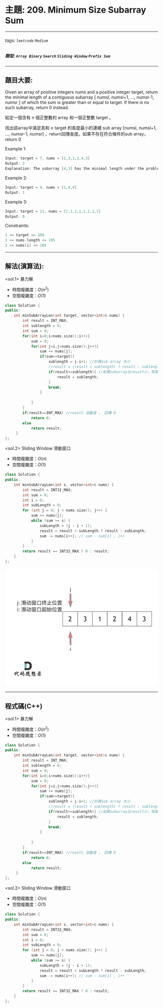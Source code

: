 # 主題: 209. Minimum Size Subarray Sum
---
###### tags: `leetcode` `Medium`
##### 類型: `Array Binary` `Search` `Sliding Window` `Prefix Sum`


---
## 題目大要:
Given an array of positive integers nums and a positive integer target, return the minimal length of a contiguous subarray [ numsl, numsl+1, ..., numsr-1, numsr ] of which the sum is greater than or equal to target. If there is no such subarray, return 0 instead.

給定一個含有 n 個正整數的 array 和一個正整數 target 。

找出該array中滿足其和 ≥ target 的長度最小的連續 sub array [numsl, numsl+1, ..., numsr-1, numsr] ，return回傳長度。如果不存在符合條件的sub array，return 0


Example 1:
```C++
Input: target = 7, nums = [2,3,1,2,4,3]
Output: 2
Explanation: The subarray [4,3] has the minimal length under the problem constraint.
```
Example 2:
```C++
Input: target = 4, nums = [1,4,4]
Output: 1
```
Example 3:
```C++
Input: target = 11, nums = [1,1,1,1,1,1,1,1]
Output: 0
```

Constraints:
```C++
1 <= target <= 109
1 <= nums.length <= 105
1 <= nums[i] <= 105
```

---
## 解法(演算法):

<sol.1> 暴力解
* 時間複雜度：$O(n^2)$
* 空間複雜度：$O(1)$

```C++
class Solution {
public:
    int minSubArrayLen(int target, vector<int>& nums) {
        int result = INT_MAX;
        int sublength = 0;
        int sum = 0;
        for(int i=0;i<nums.size();i++){
            sum = 0;
            for(int j=i;j<nums.size();j++){
                sum += nums[j];
                if(sum>=target){
                    sublength = j-i+1; //計算sub array 大小
                    //result = (result < sublength) ? result : sublength;
                    if(result>=sublength){ //如果subarray比result小，則取代result
                        result = sublength;
                    }
                    break;
                }

            }
        }
        if(result==INT_MAX) //result 沒變過 ， 回傳 0
            return 0;
        else
            return result;
     }
};
```

<sol.2> Sliding Window 滑動窗口
* 時間複雜度：$O(n)$
* 空間複雜度：$O(1)$

```C++
class Solution {
public:
    int minSubArrayLen(int s, vector<int>& nums) {
        int result = INT32_MAX;
        int sum = 0;
        int i = 0;
        int subLength = 0;
        for (int j = 0; j < nums.size(); j++) {
            sum += nums[j];
            while (sum >= s) {
                subLength = (j - i + 1);
                result = result < subLength ? result : subLength;
                sum -= nums[i++]; // sum - sum[i] , i++
            }
        }
        return result == INT32_MAX ? 0 : result;
    }
};
```
![](assets/slide.gif)

---
## 程式碼(C++)

<sol.1> 暴力解
* 時間複雜度：$O(n^2)$
* 空間複雜度：$O(1)$

```C++
class Solution {
public:
    int minSubArrayLen(int target, vector<int>& nums) {
        int result = INT_MAX;
        int sublength = 0;
        int sum = 0;
        for(int i=0;i<nums.size();i++){
            sum = 0;
            for(int j=i;j<nums.size();j++){
                sum += nums[j];
                if(sum>=target){
                    sublength = j-i+1; //計算sub array 大小
                    //result = (result < sublength) ? result : sublength;
                    if(result>=sublength){ //如果subarray比result小，則取代result
                        result = sublength;
                    }
                    break;
                }

            }
        }
        if(result==INT_MAX) //result 沒變過 ， 回傳 0
            return 0;
        else
            return result;
     }
};
```

<sol.2> Sliding Window 滑動窗口
* 時間複雜度：$O(n)$
* 空間複雜度：$O(1)$

```C++
class Solution {
public:
    int minSubArrayLen(int s, vector<int>& nums) {
        int result = INT32_MAX;
        int sum = 0;
        int i = 0;
        int subLength = 0;
        for (int j = 0; j < nums.size(); j++) {
            sum += nums[j];
            while (sum >= s) {
                subLength = (j - i + 1);
                result = result < subLength ? result : subLength;
                sum -= nums[i++]; // sum - sum[i] , i++
            }
        }
        return result == INT32_MAX ? 0 : result;
    }
};
```

